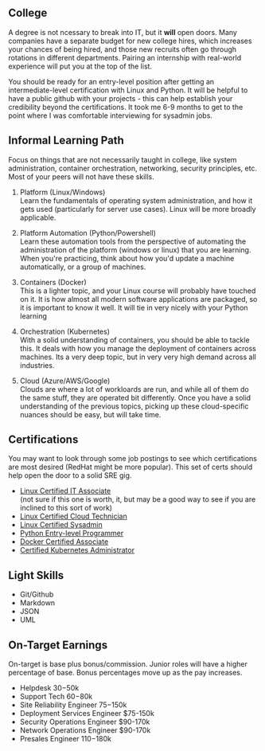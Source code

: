 ## College
A degree is not ncessary to break into IT, but it **will** open doors.  Many companies have a separate budget for new college hires, which increases your chances of being hired, and those new recruits often go through rotations in different departments.  Pairing an internship with real-world experience will put you at the top of the list.

You should be ready for an entry-level position after getting an intermediate-level certification with Linux and Python.  It will be helpful to have a public github with your projects - this can help establish your credibility beyond the certifications.  It took me 6-9 months to get to the point where I was comfortable interviewing for sysadmin jobs.

## Informal Learning Path
Focus on things that are not necessarily taught in college, like system administration, container orchestration, networking, security principles, etc.  Most of your peers will not have these skills.

1. Platform (Linux/Windows)\
Learn the fundamentals of operating system administration, and how it gets used (particularly for server use cases).  Linux will be more broadly applicable.  

1. Platform Automation (Python/Powershell)\
Learn these automation tools from the perspective of automating the administration of the platform (windows or linux) that you are learning.  When you're practicing, think about how you'd update a machine automatically, or a group of machines.

1. Containers (Docker)\
This is a lighter topic, and your Linux course will probably have touched on it.  It is how almost all modern software applications are packaged, so it is important to know it well.  It will tie in very nicely with your Python learning

1. Orchestration (Kubernetes)\
With a solid understanding of containers, you should be able to tackle this.  It deals with how you manage the deployment of containers across machines.  Its a very deep topic, but in very very high demand across all industries.  

1. Cloud (Azure/AWS/Google)\
Clouds are where a lot of workloards are run, and while all of them do the same stuff, they are operated bit differently.  Once you have a solid understanding of the previous topics, picking up these cloud-specific nuances should be easy, but will take time.

## Certifications
You may want to look through some job postings to see which certifications are most desired (RedHat might be more popular).  This set of certs should help open the door to a solid SRE gig.

- [Linux Certified IT Associate](https://training.linuxfoundation.org/certification/certified-it-associate/)\
 (not sure if this one is worth, it, but may be a good way to see if you are inclined to this sort of work)
- [Linux Certified Cloud Technician](https://training.linuxfoundation.org/certification/linux-foundation-certified-cloud-technician/)
- [Linux Certified Sysadmin](https://training.linuxfoundation.org/certification/linux-foundation-certified-sysadmin-lfcs/)
- [Python Entry-level Programmer](https://pythoninstitute.org/pcep)
- [Docker Certified Associate](https://training.mirantis.com/certification/dca-certification-exam/)
- [Certified Kubernetes Administrator](https://training.linuxfoundation.org/certification/certified-kubernetes-administrator-cka/)

## Light Skills
- Git/Github
- Markdown
- JSON
- UML

## On-Target Earnings
On-target is base plus bonus/commission.  Junior roles will have a higher percentage of base.  Bonus percentages move up as the pay increases.

- Helpdesk $30-$50k
- Support Tech $60-$80k
- Site Reliability Engineer $75-$150k
- Deployment Services Engineer $75-150k
- Security Operations Engineer $90-170k 
- Network Operations Engineer $90-170k 
- Presales Engineer $110-$180k
